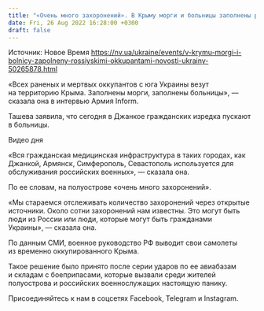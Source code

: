```yaml
---
title: "«Очень много захоронений». В Крыму морги и больницы заполнены российскими военными — Ташева"
date: Fri, 26 Aug 2022 16:28:00 +0300
draft: false
---
```

Источник: Новое Время https://nv.ua/ukraine/events/v-krymu-morgi-i-bolnicy-zapolneny-rossiyskimi-okkupantami-novosti-ukrainy-50265878.html


«Всех раненых и мертвых оккупантов с юга Украины везут на территорию Крыма. Заполнены морги, заполнены больницы», — сказала она в интервью Армия Inform.

Ташева заявила, что сегодня в Джанкое гражданских изредка пускают в больницы.

 Видео дня   

«Вся гражданская медицинская инфраструктура в таких городах, как Джанкой, Армянск, Симферополь, Севастополь используется для обслуживания российских военных», — сказала она.

По ее словам, на полуострове «очень много захоронений».

«Мы стараемся отслеживать количество захоронений через открытые источники. Около сотни захоронений нам известны. Это могут быть люди из России или люди, которые могут быть гражданами Украины», — сказала она.

По данным СМИ, военное руководство РФ выводит свои самолеты из временно оккупированного Крыма.

Такое решение было принято после серии ударов по ее авиабазам и складам с боеприпасами, которые вызвали среди жителей полуострова и российских военнослужащих настоящую панику.

Присоединяйтесь к нам в соцсетях Facebook, Telegram и Instagram.
